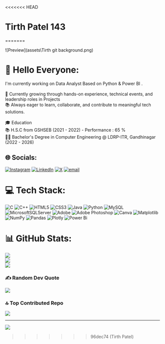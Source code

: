 <<<<<<< HEAD
# Tirth Patel 143
=======

![Preview](assets\Tirth git background.png)

# 💫 Hello Everyone:
I'm currently working on Data Analyst Based on Python & Power BI .<br><br>🚀 Currently growing through hands-on experience, technical events, and leadership roles in Projects<br>📚 Always eager to learn, collaborate, and contribute to meaningful tech solutions.<br><br>🎓 Education<br>📚 H.S.C from GSHSEB (2021 - 2022) - Performance : 65 %<br>🧑‍🎓 Bachelor's Degree in Computer Engineering @ LDRP-ITR, Gandhinagar (2022 - 2026)


## 🌐 Socials:
[![Instagram](https://img.shields.io/badge/Instagram-%23E4405F.svg?logo=Instagram&logoColor=white)](https://instagram.com/https://www.instagram.com/_tirthuuu__16?igsh=emV1dXpiY3U3cnNj) [![LinkedIn](https://img.shields.io/badge/LinkedIn-%230077B5.svg?logo=linkedin&logoColor=white)](https://linkedin.com/in/https://www.linkedin.com/in/tirth-patel-ba70b0273?) [![X](https://img.shields.io/badge/X-black.svg?logo=X&logoColor=white)](https://x.com/https://x.com/TirthPatel92731?t=vrRK5sY1WOKQpUrF6q6INw&s=09) [![email](https://img.shields.io/badge/Email-D14836?logo=gmail&logoColor=white)](mailto:tirth.p.patel143@gmail.com) 

# 💻 Tech Stack:
![C](https://img.shields.io/badge/c-%2300599C.svg?style=flat-square&logo=c&logoColor=white) ![C++](https://img.shields.io/badge/c++-%2300599C.svg?style=flat-square&logo=c%2B%2B&logoColor=white) ![HTML5](https://img.shields.io/badge/html5-%23E34F26.svg?style=flat-square&logo=html5&logoColor=white) ![CSS3](https://img.shields.io/badge/css3-%231572B6.svg?style=flat-square&logo=css3&logoColor=white) ![Java](https://img.shields.io/badge/java-%23ED8B00.svg?style=flat-square&logo=openjdk&logoColor=white) ![Python](https://img.shields.io/badge/python-3670A0?style=flat-square&logo=python&logoColor=ffdd54) ![MySQL](https://img.shields.io/badge/mysql-4479A1.svg?style=flat-square&logo=mysql&logoColor=white) ![MicrosoftSQLServer](https://img.shields.io/badge/Microsoft%20SQL%20Server-CC2927?style=flat-square&logo=microsoft%20sql%20server&logoColor=white) ![Adobe](https://img.shields.io/badge/adobe-%23FF0000.svg?style=flat-square&logo=adobe&logoColor=white) ![Adobe Photoshop](https://img.shields.io/badge/adobe%20photoshop-%2331A8FF.svg?style=flat-square&logo=adobe%20photoshop&logoColor=white) ![Canva](https://img.shields.io/badge/Canva-%2300C4CC.svg?style=flat-square&logo=Canva&logoColor=white) ![Matplotlib](https://img.shields.io/badge/Matplotlib-%23ffffff.svg?style=flat-square&logo=Matplotlib&logoColor=black) ![NumPy](https://img.shields.io/badge/numpy-%23013243.svg?style=flat-square&logo=numpy&logoColor=white) ![Pandas](https://img.shields.io/badge/pandas-%23150458.svg?style=flat-square&logo=pandas&logoColor=white) ![Plotly](https://img.shields.io/badge/Plotly-%233F4F75.svg?style=flat-square&logo=plotly&logoColor=white) ![Power Bi](https://img.shields.io/badge/power_bi-F2C811?style=flat-square&logo=powerbi&logoColor=black)
# 📊 GitHub Stats:
![](https://github-readme-stats.vercel.app/api?username=tirthpatel143&theme=great-gatsby&hide_border=false&include_all_commits=false&count_private=false)<br/>
![](https://nirzak-streak-stats.vercel.app/?user=tirthpatel143&theme=great-gatsby&hide_border=false)<br/>
![](https://github-readme-stats.vercel.app/api/top-langs/?username=tirthpatel143&theme=great-gatsby&hide_border=false&include_all_commits=false&count_private=false&layout=compact)

### ✍️ Random Dev Quote
![](https://quotes-github-readme.vercel.app/api?type=horizontal&theme=radical)

### 🔝 Top Contributed Repo
![](https://github-contributor-stats.vercel.app/api?username=tirthpatel143&limit=5&theme=dark&combine_all_yearly_contributions=true)

---
[![](https://visitcount.itsvg.in/api?id=tirthpatel143&icon=0&color=0)](https://visitcount.itsvg.in)

<!-- Proudly created with GPRM ( https://gprm.itsvg.in ) -->
>>>>>>> 96dec74 (Tirth Patel)
